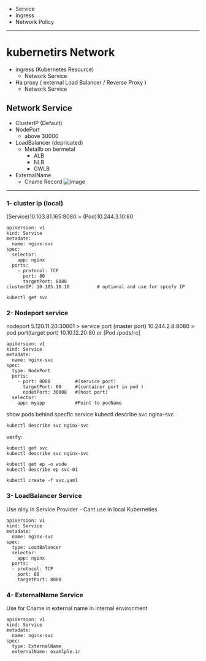 - Service
- Ingress
- Network Policy

-----------------------------------------------
# kubernetirs Network
- ingress (Kubernetes Resource)
     * Network Service
- Ha proxy ( external Load Balancer / Reverse Proxy )
     * Network Service
  
## Network Service
* ClusterIP (Default)
* NodePort
    - above 30000
* LoadBalancer (depricated)
    - Metallb on bermetal
       + ALB
       + NLB
       + GWLB 
* ExternalName
    - Cname Record
![image](https://github.com/user-attachments/assets/4b233b0f-4672-4a33-9c7c-88107050a1ee)

 ------------------------------------------------------------------------------------------------------------------------------

### 1- cluster ip (local)
(Service)10.103.81.165:8080  > (Pod)10.244.3.10:80
```
apiVersion: v1
kind: Service
metadate:
  name: nginx-svc
spec:
  selector:
    app: nginx
  ports:
    - protocol: TCP
      port: 80
      targetPort: 8080
clusterIP: 10.105.10.10          # optional and use for spcefy IP
```
```
kubectl get svc
```
### 2- Nodeport service
nodeport 5.120.11.20:30001 > service port (master port) 10.244.2.8:8080  > pod port(target port) 10.10.12.20:80 or [Pod /pods/rc]
```
apiVersion: v1
kind: Service
metadate:
  name: nginx-svc
spec:
  type: NodePort
  ports:
    - port: 8080         #(service port)
      targetPort: 80     #(container port in pod )
      nodetPort: 30008   #(host port)
  selector:
    app: myapp           #Point to podName
```
show pods behind specfic service
kubectl describe svc nginx-svc
```
kubectl describe svc nginx-svc
```
verify:
```
kubectl get svc
kubectl describe svc nginx-svc

kubectl get ep -o wide
kubectl describe ep svc-01
```
```
kubectl create -f svc.yaml
```
### 3- LoadBalancer Service
Use olny in Service Provider - Cant use in local Kuberneties
```
apiVersion: v1
kind: Service
metadate:
  name: nginx-svc
spec:
  type: LoadBalancer
  selector:
    app: nginx
  ports:
  - protocol: TCP
    port: 80
    targetPort: 8080
```

### 4- ExternalName Service
Use for Cname in external name in internal environment
```
apiVersion: v1
kind: Service
metadate:
  name: nginx-svc
spec:
  type: ExternalName
  externalName: examlple.ir

```
